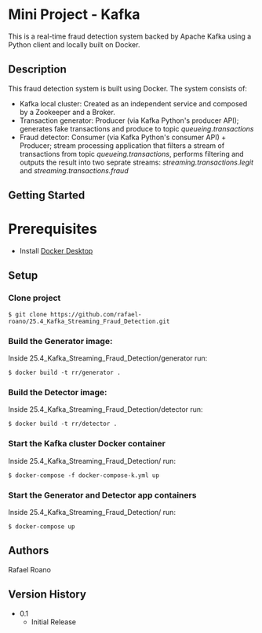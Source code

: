 # Mini Project - Kafka

This is a real-time fraud detection system backed by Apache Kafka using a Python client and locally built on Docker.

## Description

This fraud detection system is built using Docker. The system consists of:

* Kafka local cluster: Created as an independent service and composed by a Zookeeper and a Broker.
* Transaction generator: Producer (via Kafka Python's producer API); generates fake transactions and produce to topic *queueing.transactions*
* Fraud detector: Consumer (via Kafka Python's consumer API) + Producer; stream processing application that filters a stream of transactions from topic *queueing.transactions*, performs filtering and outputs the result into two seprate streams: *streaming.transactions.legit* and *streaming.transactions.fraud*

## Getting Started

# Prerequisites

* Install [Docker Desktop][1]

[1]: https://www.docker.com/


## Setup

### Clone project

    $ git clone https://github.com/rafael-roano/25.4_Kafka_Streaming_Fraud_Detection.git


### Build the Generator image:

Inside 25.4_Kafka_Streaming_Fraud_Detection/generator run:

    $ docker build -t rr/generator .

### Build the Detector image:

Inside 25.4_Kafka_Streaming_Fraud_Detection/detector run:

    $ docker build -t rr/detector .

### Start the Kafka cluster Docker container

Inside 25.4_Kafka_Streaming_Fraud_Detection/ run:

    $ docker-compose -f docker-compose-k.yml up


### Start the Generator and Detector app containers

Inside 25.4_Kafka_Streaming_Fraud_Detection/ run:

    $ docker-compose up


## Authors

Rafael Roano

## Version History

* 0.1
    * Initial Release